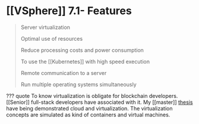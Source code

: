 # [[VSphere]] 7.1- Features

> Server virtualization
> 
> Optimal use of resources
> 
> Reduce processing costs and power consumption
> 
> To use the [[Kubernetes]] with high speed execution
> 
> Remote communication to a server
> 
> Run multiple operating systems simultaneously

??? quote
     To know virtualization is obligate for blockchain developers. [[Senior]] full-stack developers have associated with it. My [[master]] [thesis](../university/master.md) have being demonstrated cloud and virtualization. The virtualization concepts are simulated as kind of containers and virtual machines.